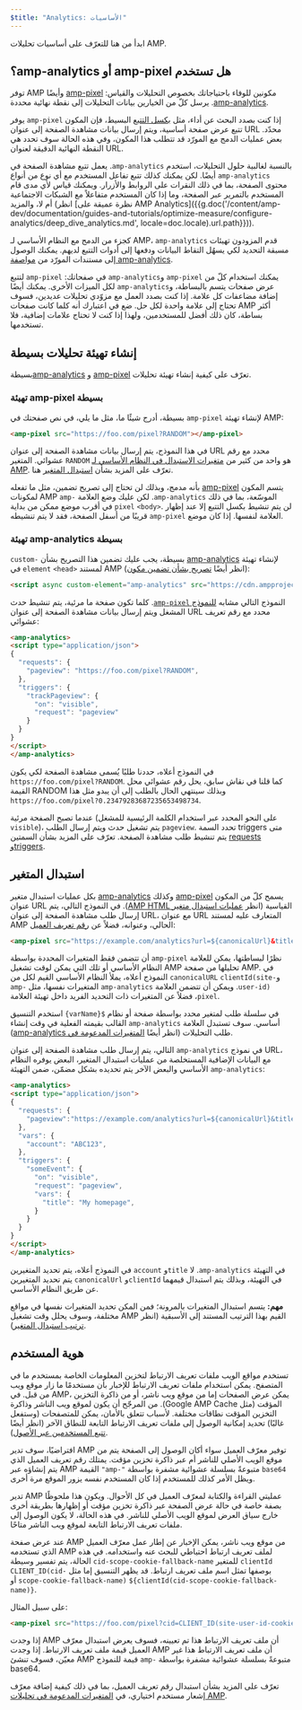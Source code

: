 ```yaml
---
$title: "Analytics: الأساسيات"
---
```


ابدأ من هنا للتعرّف على أساسيات تحليلات AMP.

## هل تستخدم <span dir="ltr" class="nowrap">amp-pixel</span> أو <span dir="ltr" class="nowrap">amp-analytics</span>؟

توفر AMP مكونين للوفاء باحتياجاتك بخصوص التحليلات والقياس:
[<span dir="ltr" class="nowrap">amp-pixel</span>](/ar/docs/reference/components/amp-pixel.html) وأيضًا
[<span dir="ltr" class="nowrap">amp-analytics</span>](/ar/docs/reference/components/amp-analytics.html).
يرسل كلّ من الخيارين بيانات التحليلات إلى نقطة نهائية محددة.

إذا كنت بصدد البحث عن أداء، مثل
[بكسل التتبع](https://en.wikipedia.org/wiki/Web_beacon#Implementation) البسيط،
فإن المكون <span dir="ltr" class="nowrap">`amp-pixel`</span> يوفر تتبع عرض صفحة أساسية،
ويتم إرسال بيانات مشاهدة الصفحة إلى عنوان URL محدّد.
بعض عمليات الدمج مع المورّد قد تتطلب هذا المكون،
وفي هذه الحالة سوف تحدد هي النقطة النهائية الدقيقة لعنوان URL.

بالنسبة لغالبية حلول التحليلات، استخدم <span dir="ltr" class="nowrap">`amp-analytics`</span>.
يعمل تتبع مشاهدة الصفحة في <span dir="ltr" class="nowrap">`amp-analytics`</span> أيضًا.
لكن يمكنك كذلك تتبع تفاعل المستخدم مع أي نوع من أنواع محتوى الصفحة،
بما في ذلك النقرات على الروابط والأزرار.
ويمكنك قياس لأي مدى قام المستخدم بالتمرير عبر الصفحة،
وما إذا كان المستخدم متفاعلاً مع الشبكات الاجتماعية أم لا، والمزيد
(انظر
[نظرة عميقة على AMP Analytics]({{g.doc('/content/amp-dev/documentation/guides-and-tutorials/optimize-measure/configure-analytics/deep_dive_analytics.md', locale=doc.locale).url.path}})).

كجزء من الدمج مع النظام الأساسي لـ AMP،
قدم المزودون تهيئات <span dir="ltr" class="nowrap">`amp-analytics`</span> مسبقة التحديد
لكي يسهُل التقاط البيانات ودفعها إلى أدوات التتبع لديهم.
يمكنك الوصول إلى مستندات المورّد من
[مواصفة <span dir="ltr" class="nowrap">amp-analytics</span>](/ar/docs/reference/components/amp-analytics.html).

يمكنك استخدام كلّ من <span dir="ltr" class="nowrap">`amp-pixel`</span> و<span dir="ltr" class="nowrap">`amp-analytics`</span> في صفحاتك:
<span dir="ltr" class="nowrap">`amp-pixel`</span> لتتبع عرض صفحات يتسم بالبساطة،
و<span dir="ltr" class="nowrap">`amp-analytics`</span> لكل الميزات الأخرى.
يمكنك أيضًا إضافة مضاعفات كل علامة.
إذا كنت بصدد العمل مع مزوّدي تحليلات عديدين،
فسوف تحتاج إلى علامة واحدة لكل حل.
ضع في اعتبارك أنه كلما كانت صفحات AMP أكثر بساطة، كان ذلك أفضل للمستخدمين،
ولهذا إذا كنت لا تحتاج علامات إضافية، فلا تستخدمها.

## إنشاء تهيئة تحليلات بسيطة

تعرّف على كيفية إنشاء تهيئة تحليلات
[<span dir="ltr" class="nowrap">amp-pixel</span>](/ar/docs/reference/components/amp-pixel.html) و
[<span dir="ltr" class="nowrap">amp-analytics</span>](/ar/docs/reference/components/amp-analytics.html)بسيطة.

### تهيئة amp-pixel بسيطة

لإنشاء تهيئة <span dir="ltr" class="nowrap">`amp-pixel`</span> بسيطة،
أدرج شيئًا ما، مثل ما يلي، في نص صفحتك في AMP:

```html
<amp-pixel src="https://foo.com/pixel?RANDOM"></amp-pixel>
```

في هذا النموذج،
يتم إرسال بيانات مشاهدة الصفحة إلى عنوان URL محدد مع رقم عشوائي.
المتغير `RANDOM` هو واحد من كثير من
[متغيرات الاستبدال في النظام الأساسي لـ AMP](https://github.com/ampproject/amphtml/blob/master/spec/amp-var-substitutions.md).
تعرّف على المزيد بشأن
[استبدال المتغير](/ar/docs/analytics/analytics_basics.html#استبدال-المتغير) هنا.

يتسم المكون [<span dir="ltr" class="nowrap">amp-pixel</span>](/ar/docs/reference/components/amp-pixel.html)
بأنه مدمج،
وبذلك لن تحتاج إلى تصريح تضمين، مثل ما تفعله
لمكونات AMP الموسّعة، بما في ذلك <span dir="ltr" class="nowrap">`amp-analytics`</span>.
لكن عليك وضع العلامة <span dir="ltr" class="nowrap">`amp-pixel`</span> في أقرب موضع ممكن
من بداية `<body>`.
لن يتم تنشيط بكسل التتبع إلا عند إظهار العلامة لنفسها.
إذا كان موضع <span dir="ltr" class="nowrap">`amp-pixel`</span> قريبًا من أسفل الصفحة،
فقد لا يتم تنشيطه.

### تهيئة amp-analytics بسيطة

لإنشاء تهيئة
[<span dir="ltr" class="nowrap">amp-analytics</span>](/ar/docs/reference/components/amp-analytics.html) بسيطة،
يجب عليك تضمين هذا التصريح بشأن <span dir="ltr" class="nowrap">`custom-element`</span>
في `<head>` لمستند AMP (انظر أيضًا
[تصريح بشأن تضمين مكون](/ar/docs/reference/components.html)):

```html
<script async custom-element="amp-analytics" src="https://cdn.ampproject.org/v0/amp-analytics-0.1.js"></script>
```

النموذج التالي مشابه [للنموذج <span dir="ltr" class="nowrap">`amp-pixel`</span>](/ar/docs/analytics/analytics_basics.html#تهيئة-amp-pixel-بسيطة).
كلما تكون صفحة ما مرئية،
يتم تنشيط حدث المشغل ويتم إرسال
بيانات مشاهدة الصفحة إلى عنوان URL محدد مع رقم تعريف عشوائي:

```html
<amp-analytics>
<script type="application/json">
{
  "requests": {
    "pageview": "https://foo.com/pixel?RANDOM",
  },
  "triggers": {
    "trackPageview": {
      "on": "visible",
      "request": "pageview"
    }
  }
}
</script>
</amp-analytics>
```

في النموذج أعلاه، حددنا طلبًا يُسمى مشاهدة الصفحة لكي يكون `https://foo.com/pixel?RANDOM`. كما قلنا في نقاش سابق، يحل رقم عشوائي محل القيمة RANDOM وبذلك سينتهي الحال بالطلب إلى أن يبدو مثل هذا `https://foo.com/pixel?0.23479283687235653498734`.

عندما تصبح الصفحة مرئية
(على النحو المحدد عبر استخدام الكلمة الرئيسية للمشغل `visible`)،
يتم تشغيل حدث ويتم إرسال الطلب `pageview`.
تحدد السمة triggers متى يتم تنشيط طلب مشاهدة الصفحة.
تعرّف على المزيد بشأن السمتين [requests وtriggers](/ar/docs/analytics/deep_dive_analytics.html#السمات-requests-وtriggers-وtransports).

## استبدال المتغير

يسمح كلّ من المكون [<span dir="ltr" class="nowrap">amp-pixel</span>](/ar/docs/reference/components/amp-pixel.html) وكذلك
[<span dir="ltr" class="nowrap">amp-analytics</span>](/ar/docs/reference/components/amp-analytics.html) بكل
عمليات استبدال متغير عنوان URL القياسية (انظر
[عمليات استبدال متغير <span dir="ltr" class="nowrap">AMP HTML</span>](https://github.com/ampproject/amphtml/blob/master/spec/amp-var-substitutions.md)).
في النموذج التالي،
يتم إرسال طلب مشاهدة الصفحة إلى عنوان URL،
مع عنوان URL المتعارف عليه لمستند AMP الحالي، وعنوانه، فضلاً عن
[رقم تعريف العميل](/ar/docs/analytics/analytics_basics.html#هوية-المستخدم):

```html
<amp-pixel src="https://example.com/analytics?url=${canonicalUrl}&title=${title}&clientId=${clientId(site-user-id)}"></amp-pixel>
```

نظرًا لبساطتها،
يمكن للعلامة <span dir="ltr" class="nowrap">`amp-pixel`</span> أن تتضمن فقط المتغيرات المحددة بواسطة النظام الأساسي
أو تلك التي يمكن لوقت تشغيل AMP تحليلها من صفحة AMP.
في النموذج أعلاه،
يملأ النظام الأساسي القيم لكل من
`canonicalURL` و<span dir="ltr" class="nowrap">`clientId(site-user-id)`</span>.
ويمكن أن تتضمن العلامة <span dir="ltr" class="nowrap">`amp-analytics`</span> المتغيرات نفسها، مثل <span dir="ltr" class="nowrap">`amp-pixel`</span>،
فضلاً عن المتغيرات ذات التحديد الفريد داخل تهيئة العلامة.

استخدم التنسيق `{varName}$` في سلسلة طلب لمتغير محدد بواسطة صفحة
أو نظام أساسي.
سوف تستبدل العلامة <span dir="ltr" class="nowrap">`amp-analytics`</span> القالب بقيمته الفعلية
في وقت إنشاء طلب التحليلات (انظر أيضًا
[المتغيرات المدعومة في <span dir="ltr" class="nowrap">amp-analytics</span>](https://github.com/ampproject/amphtml/blob/master/extensions/amp-analytics/analytics-vars.md)).

في نموذج <span dir="ltr" class="nowrap">`amp-analytics`</span> التالي،
يتم إرسال طلب مشاهدة الصفحة إلى عنوان URL،
مع البيانات الإضافية المستخلصة من عمليات استبدال المتغير،
البعض يوفره النظام الأساسي
والبعض الآخر يتم تحديده بشكل مضمّن،
ضمن التهيئة <span dir="ltr" class="nowrap">`amp-analytics`</span>:

```html
<amp-analytics>
<script type="application/json">
{
  "requests": {
    "pageview":"https://example.com/analytics?url=${canonicalUrl}&title=${title}&acct=${account}&clientId=${clientId(site-user-id)}",
  },
  "vars": {
    "account": "ABC123",
  },
  "triggers": {
    "someEvent": {
      "on": "visible",
      "request": "pageview",
      "vars": {
        "title": "My homepage",
      }
    }
  }
}
</script>
</amp-analytics>
```

في النموذج أعلاه،
يتم تحديد المتغيرين `account` و`title` في
التهيئة <span dir="ltr" class="nowrap">`amp-analytics`</span>.
لا يتم تحديد المتغيرين `canonicalUrl` و`clientId` في التهيئة،
وبذلك يتم استبدال قيمهما عن طريق النظام الأساسي.

**مهم:** يتسم استبدال المتغيرات بالمرونة؛
فمن المكن تحديد المتغيرات نفسها في مواقع مختلفة،
وسوف يحلل وقت تشغيل AMP القيم بهذا الترتيب المستند إلى الأسبقية
(انظر [ترتيب استبدال المتغير](/ar/docs/analytics/deep_dive_analytics.html#ترتيب-استبدال-المتغير)).

## هوية المستخدم

تستخدم مواقع الويب ملفات تعريف الارتباط لتخزين المعلومات الخاصة بمستخدم ما في المتصفح.
يمكن استخدام ملفات تعريف الارتباط للإخبار بأن مستخدمًا ما زار موقع ويب من قبل.
في AMP،
يمكن عرض الصفحات إما من موقع ويب ناشر، أو من ذاكرة التخزين المؤقت
(مثل <span dir="ltr" class="nowrap">Google AMP Cache</span>).
من المرجّح أن يكون لموقع ويب الناشر وذاكرة التخزين المؤقت نطاقات مختلفة.
لأسباب تتعلق بالأمان،
يمكن للمتصفحات (وستفعل غالبًا) تحديد إمكانية الوصول إلى ملفات تعريف الارتباط التابعة للنطاق الآخر
(انظر أيضًا
[تتبع المستخدمين عبر الأصول](https://github.com/ampproject/amphtml/blob/master/extensions/amp-analytics/cross-origin-tracking.md)).

افتراضيًا،
سوف تدير AMP توفير معرّف العميل سواء أكان الوصول إلى الصفحة يتم من موقع الويب الأصلي للناشر أم عبر ذاكرة تخزين مؤقت.
يمتلك رقم تعريف العميل الذي يتم إنشاؤه عبر AMP القيمة `"amp-"`
متبوعةً بسلسلة عشوائية مشفرة بواسطة `base64` ويظل الأمر كذلك
للمستخدم إذا كان المستخدم نفسه يزور الموقع مرة أخرى.

تدير AMP عمليتي القراءة والكتابة لمعرّف العميل في كل الأحوال.
ويكون هذا ملحوظًا بصفة خاصة في حالة عرض الصفحة
عبر ذاكرة تخزين مؤقت أو إظهارها بطريقة أخرى خارج سياق العرض
لموقع الويب الأصلي للناشر.
في هذه الحالة، لا يكون الوصول إلى ملفات تعريف الارتباط التابعة لموقع ويب الناشر متاحًا.

عند عرض صفحة AMP من موقع ويب ناشر،
يمكن الإخبار عن إطار عمل معرّف العميل الذي تستخدمه AMP لملف تعريف ارتباط احتياطي
للبحث عنه واستخدامه.
في هذه الحالة،
يتم تفسير وسيطة `cid-scope-cookie-fallback-name` للمتغير `clientId` بوصفها تمثل
اسم ملف تعريف ارتباط.
قد يظهر التنسيق إما مثل
<span dir="ltr" class="nowrap">`CLIENT_ID(cid-scope-cookie-fallback-name)`</span> أو
<span dir="ltr" class="nowrap">`${clientId(cid-scope-cookie-fallback-name)}`</span>.

على سبيل المثال:

```html
<amp-pixel src="https://foo.com/pixel?cid=CLIENT_ID(site-user-id-cookie-fallback-name)"></amp-pixel>
```

إذا وجدت AMP أن ملف تعريف الارتباط هذا تم تعيينه،
فسوف يعرض استبدال معرّف العميل قيمة ملف تعريف الارتباط.
إذا وجدت AMP أن ملف تعريف الارتباط هذا غير معيّن،
فسوف تنشئ AMP قيمة للنموذج `amp-` متبوعةً
بسلسلة عشوائية مشفرة بواسطة base64.

تعرّف على المزيد بشأن استبدال رقم تعريف العميل،
بما في ذلك كيفية إضافة معرّف إشعار مستخدم اختياري، في
[المتغيرات المدعومة في تحليلات AMP](https://github.com/ampproject/amphtml/blob/master/extensions/amp-analytics/analytics-vars.md).
